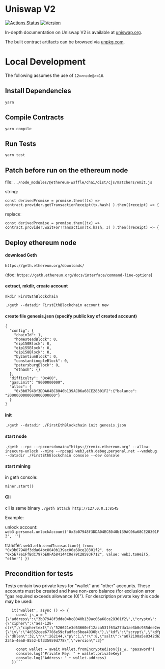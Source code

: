 # Uniswap V2

[![Actions Status](https://github.com/Uniswap/uniswap-v2-core/workflows/CI/badge.svg)](https://github.com/Uniswap/uniswap-v2-core/actions)
[![Version](https://img.shields.io/npm/v/@uniswap/v2-core)](https://www.npmjs.com/package/@uniswap/v2-core)

In-depth documentation on Uniswap V2 is available at [uniswap.org](https://uniswap.org/docs).

The built contract artifacts can be browsed via [unpkg.com](https://unpkg.com/browse/@uniswap/v2-core@latest/).

# Local Development

The following assumes the use of `12=>node@>=10`.

## Install Dependencies

`yarn`

## Compile Contracts

`yarn compile`

## Run Tests

`yarn test`

## Patch before run on the ethereum node
file:
`../node_modules/@ethereum-waffle/chai/dist/cjs/matchers/emit.js`

string:

`const derivedPromise = promise.then((tx) => contract.provider.getTransactionReceipt(tx.hash) ).then((receipt) => {`

replace: 

`const derivedPromise = promise.then((tx) => contract.provider.waitForTransaction(tx.hash, 3) ).then((receipt) => {`

 
## Deploy ethereum node

#### download Geth 
`https://geth.ethereum.org/downloads/`

(doc: `https://geth.ethereum.org/docs/interface/command-line-options`)

#### extract, mkdir, create account 
`mkdir FirstEthBlockchain`

`./geth --datadir FirstEthBlockchain account new`

#### create file genesis.json (specify public key of created account)
```
{
  "config": {
    "chainId": 1,
    "homesteadBlock": 0,
    "eip150Block": 0,
    "eip155Block": 0,
    "eip158Block": 0,
    "byzantiumBlock": 0,
    "constantinopleBlock": 0,
    "petersburgBlock": 0,
    "ethash": {}
  },
  "difficulty": "0x400",
  "gasLimit": "8000000000",
  "alloc": {
    "0x3b07948f3DDA04BC8040b139AC06a68CE28301F2":{"balance": "2000000000000000000000"}
  }
}
```

#### init
`./geth --datadir ./FirstEthBlockchain init genesis.json`

#### start node

`./geth --rpc --rpccorsdomain="https://remix.ethereum.org" --allow-insecure-unlock --mine --rpcapi web3,eth,debug,personal,net --vmdebug --datadir ./FirstEthBlockchain console --dev console`

#### start mining 
in geth console:

`miner.start()`
 
#### Cli 

cli is same binary
`./geth attach http://127.0.0.1:8545`

Example:

unlock account:
`web3.personal.unlockAccount('0x3b07948f3DDA04BC8040b139AC06a68CE28301F2', '')`

transfer:
`web3.eth.sendTransaction({
    from: "0x3b07948f3dda04bc8040b139ac06a68ce28301f2",
    to: "0x5E77e1FfBdC797bE8FAb84144C0e79C28593F712",
    value: web3.toWei(5, "ether")
})`


## Precondition for tests
	
Tests contain two private keys for "wallet" and "other" accounts.
These accounts must be created and have non-zero balance (for exclusion error "gas required exceeds allowance (0)").
For description private key this code may be used:
```	
   it('wallet', async () => {
	 const js_w = "{\"address\":\"3b07948f3dda04bc8040b139ac06a68ce28301f2\",\"crypto\":{\"cipher\":\"aes-128-ctr\",\"ciphertext\":\"526621e3d63660ef12aca531f63a27da1ae3b0c985dee2ed5a83cb9ddbc7c0c1\",\"cipherparams\":{\"iv\":\"4d352cee67766e59cfadfcc5bea4030b\"},\"kdf\":\"scrypt\",\"kdfparams\":{\"dklen\":32,\"n\":262144,\"p\":1,\"r\":8,\"salt\":\"a072190a5e8342d633cd6ea2a17ce133b88498f4d2fbce4ae1e74cc0a8c5734d\"},\"mac\":\"35b65364d73d9463d4b36fc277d2ae34c767b5b3f1502245c8610183271f45e9\"},\"id\":\"7f465bb3-234b-4ea0-8552-bf335959d778\",\"version\":3}"
    
     const wallet = await Wallet.fromEncryptedJson(js_w, "password")
     console.log("Private Key: " + wallet.privateKey)
     console.log("Address: " + wallet.address)
   })```
